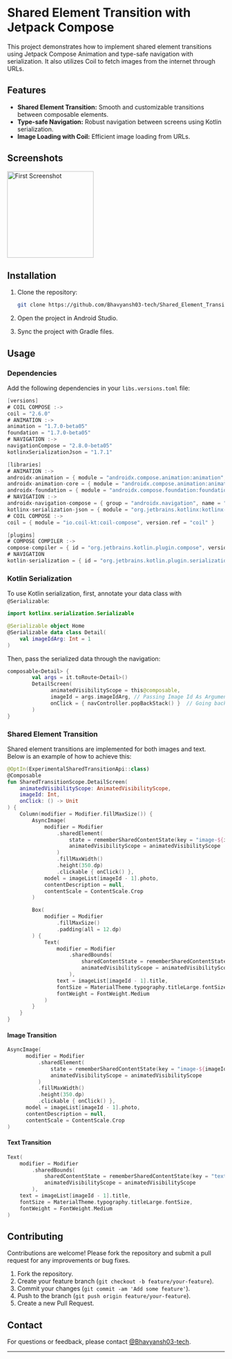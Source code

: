 # Shared Element Transition with Jetpack Compose

This project demonstrates how to implement shared element transitions using Jetpack Compose Animation and type-safe navigation with serialization. It also utilizes Coil to fetch images from the internet through URLs.

## Features

- **Shared Element Transition:** Smooth and customizable transitions between composable elements.
- **Type-safe Navigation:** Robust navigation between screens using Kotlin serialization.
- **Image Loading with Coil:** Efficient image loading from URLs.

## Screenshots

<img src="https://github.com/user-attachments/assets/46f49444-7fc5-468c-9527-7c07e6d68dda" alt="First Screenshot" style="width: 200px; height: auto; margin-right: 10px;">

## Installation

1. Clone the repository:
    ```sh
    git clone https://github.com/Bhavyansh03-tech/Shared_Element_Transition.git
    ```

2. Open the project in Android Studio.

3. Sync the project with Gradle files.

## Usage

### Dependencies

Add the following dependencies in your `libs.versions.toml` file:

```groovy
[versions]
# COIL COMPOSE :->
coil = "2.6.0"
# ANIMATION :->
animation = "1.7.0-beta05"
foundation = "1.7.0-beta05"
# NAVIGATION :->
navigationCompose = "2.8.0-beta05"
kotlinxSerializationJson = "1.7.1"

[libraries]
# ANIMATION :->
androidx-animation = { module = "androidx.compose.animation:animation", version.ref = "animation" }
androidx-animation-core = { module = "androidx.compose.animation:animation-core", version.ref = "animation" }
androidx-foundation = { module = "androidx.compose.foundation:foundation", version.ref = "foundation" }
# NAVIGATION :->
androidx-navigation-compose = { group = "androidx.navigation", name = "navigation-compose", version.ref = "navigationCompose" }
kotlinx-serialization-json = { module = "org.jetbrains.kotlinx:kotlinx-serialization-json", version.ref = "kotlinxSerializationJson" }
# COIL COMPOSE :->
coil = { module = "io.coil-kt:coil-compose", version.ref = "coil" }

[plugins]
# COMPOSE COMPILER :->
compose-compiler = { id = "org.jetbrains.kotlin.plugin.compose", version.ref = "kotlin" }
# NAVIGATION
kotlin-serialization = { id = "org.jetbrains.kotlin.plugin.serialization", version.ref = "kotlin" }
```

### Kotlin Serialization

To use Kotlin serialization, first, annotate your data class with `@Serializable`:

```kotlin
import kotlinx.serialization.Serializable

@Serializable object Home
@Serializable data class Detail(
    val imageIdArg: Int = 1
)
```
Then, pass the serialized data through the navigation:

```kotlin
composable<Detail> {
        val args = it.toRoute<Detail>()
        DetailScreen(
              animatedVisibilityScope = this@composable,
              imageId = args.imageIdArg, // Passing Image Id As Argument.
              onClick = { navController.popBackStack() }  // Going back to previous activity by removing it from back stack.
        )
}
```

### Shared Element Transition

Shared element transitions are implemented for both images and text. Below is an example of how to achieve this:

```kotlin
@OptIn(ExperimentalSharedTransitionApi::class)
@Composable
fun SharedTransitionScope.DetailScreen(
    animatedVisibilityScope: AnimatedVisibilityScope,
    imageId: Int,
    onClick: () -> Unit
) {
    Column(modifier = Modifier.fillMaxSize()) {
        AsyncImage(
            modifier = Modifier
                .sharedElement(
                    state = rememberSharedContentState(key = "image-${imageId}"),
                    animatedVisibilityScope = animatedVisibilityScope
                )
                .fillMaxWidth()
                .height(350.dp)
                .clickable { onClick() },
            model = imageList[imageId - 1].photo,
            contentDescription = null,
            contentScale = ContentScale.Crop
        )

        Box(
            modifier = Modifier
                .fillMaxSize()
                .padding(all = 12.dp)
        ) {
            Text(
                modifier = Modifier
                    .sharedBounds(
                        sharedContentState = rememberSharedContentState(key = "text-${imageId}"),
                        animatedVisibilityScope = animatedVisibilityScope
                    ),
                text = imageList[imageId - 1].title,
                fontSize = MaterialTheme.typography.titleLarge.fontSize,
                fontWeight = FontWeight.Medium
            )
        }
    }
}
```

#### Image Transition
```kotlin
AsyncImage(
      modifier = Modifier
          .sharedElement(
              state = rememberSharedContentState(key = "image-${imageId}"),
              animatedVisibilityScope = animatedVisibilityScope
          )
          .fillMaxWidth()
          .height(350.dp)
          .clickable { onClick() },
      model = imageList[imageId - 1].photo,
      contentDescription = null,
      contentScale = ContentScale.Crop
)
```

#### Text Transition

```kotlin
Text(
    modifier = Modifier
        .sharedBounds(
            sharedContentState = rememberSharedContentState(key = "text-${imageId}"),
            animatedVisibilityScope = animatedVisibilityScope
        ),
    text = imageList[imageId - 1].title,
    fontSize = MaterialTheme.typography.titleLarge.fontSize,
    fontWeight = FontWeight.Medium
)
```


## Contributing

Contributions are welcome! Please fork the repository and submit a pull request for any improvements or bug fixes.

1. Fork the repository.
2. Create your feature branch (`git checkout -b feature/your-feature`).
3. Commit your changes (`git commit -am 'Add some feature'`).
4. Push to the branch (`git push origin feature/your-feature`).
5. Create a new Pull Request.

## Contact

For questions or feedback, please contact [@Bhavyansh03-tech](https://github.com/Bhavyansh03-tech).

---
